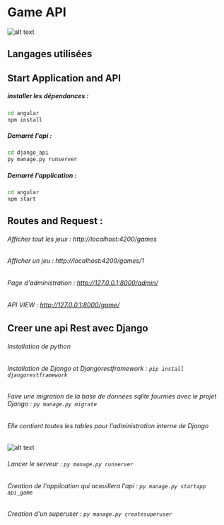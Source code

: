 # Game API

![alt text](https://images-wixmp-ed30a86b8c4ca887773594c2.wixmp.com/f/fbe721a3-fa20-46fd-92be-bdf95e351464/d6e8sy3-6b32f86d-3269-4ef6-bd6f-040becf113d3.png?token=eyJ0eXAiOiJKV1QiLCJhbGciOiJIUzI1NiJ9.eyJzdWIiOiJ1cm46YXBwOiIsImlzcyI6InVybjphcHA6Iiwib2JqIjpbW3sicGF0aCI6IlwvZlwvZmJlNzIxYTMtZmEyMC00NmZkLTkyYmUtYmRmOTVlMzUxNDY0XC9kNmU4c3kzLTZiMzJmODZkLTMyNjktNGVmNi1iZDZmLTA0MGJlY2YxMTNkMy5wbmcifV1dLCJhdWQiOlsidXJuOnNlcnZpY2U6ZmlsZS5kb3dubG9hZCJdfQ.lwpq3DZUbpMb1akNa8HepJVYCs6EMWUe-H8fy1hgazc)

## Langages utilisées



## **Start Application and API**

##### **installer les dépendances :** 
```bash
cd angular
npm install
```

##### **Demarré l'api :** 
```bash
cd django_api 
py manage.py runserver
```
##### **Demarré l'application :** 
```bash
cd angular
npm start
```

## Routes and Request :

###### Afficher tout les jeux : http://localhost:4200/games
###### Afficher un jeu : http://localhost:4200/games/1
###### Page d'administration : http://127.0.0.1:8000/admin/
###### API VIEW : http://127.0.0.1:8000/game/

## Creer une api Rest avec Django

###### Installation de python 
###### Installation de Django et Djangorestframework : ```pip install djangorestframework ```

###### Faire une migration de la base de données sqlite fournies avec le projet Django : ```py manage.py migrate```
###### Elle contient toutes les tables pour l'administration interne de Django
![alt text](https://i.imgur.com/xmHxPJo.png) 

###### Lancer le serveur : ```py manage.py runserver```
###### Creation de l'application qui aceuillera l'api : ```py manage.py startapp api_game```

###### Creation d'un superuser : ```py manage.py createsuperuser```




